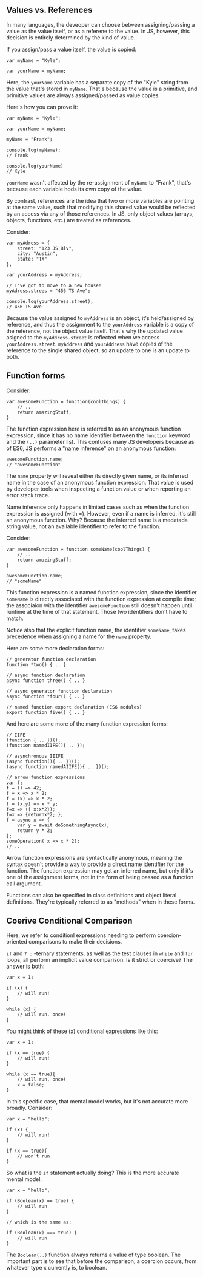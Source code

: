 ## Values vs. References 

In many languages, the deveoper can choose between assigning/passing a value as the value itself, or as a referene to the value. In JS, however, this decision is entirely determined by the kind of value.  

If you assign/pass a value itself, the value is copied: 

    var myName = "Kyle";

    var yourName = myName; 

Here, the `yourName` variable has a separate copy of the "Kyle" string from the value that's stored in `myName`. That's because the value is a primitive, and primitive values are always assigned/passed as value copies. 

Here's how you can prove it: 

    var myName = "Kyle";

    var yourName = myName;

    myName = "Frank";

    console.log(myName);
    // Frank

    console.log(yourName)
    // Kyle

`yourName` wasn't affected by the re-assignment of `myName` to "Frank", that's because each variable hods its own copy of the value. 

By contrast, references are the idea that two or more variables are pointing at the same value, such that modifying this shared value would be reflected by an access via any of those references. In JS, only object values (arrays, objects, functions, etc.) are treated as references. 

Consider: 

    var myAdress = {
        street: "123 JS Blv",
        city: "Austin",
        state: "TX"
    };

    var yourAddress = myAddress; 

    // I've got to move to a new house!
    myAdress.strees = "456 TS Ave";

    console.log(yourAddress.street);
    // 456 TS Ave

Because the value assigned to `myAddress` is an object, it's held/assigned by reference, and thus the assignment to the `yourAddress` variable is a copy of the reference, not the object value itself. That's why the updated value asigned to the `myAddress.street` is reflected when we access `yourAddress.street`. `myAddress` and `yourAddress` have copies of the reference to the single shared object, so an update to one is an update to both.

## Function forms 

Consider:

    var awesomeFunction = function(coolThings) {
        // ..
        return amazingStuff;
    }

The function expression here is referred to as an anonymous function expression, since it has no name identifier between the `function` keyword and the `(..)` parameter list. This confuses many JS developers because as of ES6, JS performs a "name inference" on an anonymous function:

    awesomeFunction.name; 
    // "awesomeFunction"

The `name` property will reveal either its directly given name, or its inferred name in the case of an anonymous function expression. That value is used by developer tools when inspecting a function value or when reporting an error stack trace. 

Name inference only happens in limited cases such as when the function expression is assigned (with =). However, even if a name is inferred, it's still an anonymous function. Why? Because the inferred name is a medatada string value, not an available identifier to refer to the function. 

Consider: 

    var awesomeFunction = function someName(coolThings) {
        // ..
        return amazingStuff;
    }

    awesomeFunction.name; 
    // "someName"

This function expression is a named function expression, since the identifier `someName` is directly associated with the function expression at compile time; the associaion with the identifier `awesomeFunction` still doesn't happen until runtime at the time of that statement.  Those two identifiers don't have to match.

Notice also that the explicit function name, the identifier `someName`, takes precedence when assigning a name for the `name` property. 

Here are some more declaration forms: 

    // generator function declaration 
    function *two() { .. }

    // async function declaration 
    async function three() { .. }

    // async generator function declaration 
    async function *four() { .. }

    // named function export declaration (ES6 modules)
    export function five() { .. }

And here are some more of the many function expression forms:

    // IIFE
    (function { .. })();
    (function namedIIFE(){ .. });

    // asynchronous IIIFE 
    (async function(){ .. })();
    (async function namedAIIFE(){ .. })();

    // arrow function expressions 
    var f; 
    f = () => 42;
    f = x => x * 2;
    f = (x) => x * 2;
    f = (x,y) => x * y;
    f=x => ({ x:x*2});
    f=x => {returnx*2; };
    f = async x => {
        var y = await doSomethingAsync(x);
        return y * 2;
    };
    someOperation( x => x * 2);
    // ..

Arrow function expressions are syntactically anonymous, meaning the syntax doesn't provide a way to provide a direct name identifier for the function. The function expression may get an inferred name, but only if it's one of the assignment forms, not in the form of being passed as a function call argument. 

Functions can also be specified in class definitions and object literal definitions. They're typically referred to as "methods" when in these forms. 

## Coerive Conditional Comparison 

Here, we refer to conditionl expressions needing to perform coercion-oriented comparisons to make their decisions. 

`if` and `? :` -ternary statements, as well as the test clauses in `while` and `for` loops, all perform an implicit value comparison. Is it strict or coercive? The answer is both: 

    var x = 1;

    if (x) {
        // will run!
    }

    while (x) {
        // will run, once!
    }

You might think of these (x) conditional expressions like this: 

    var x = 1; 

    if (x == true) {
        // will run!
    }    

    while (x == true){
        // will run, once!
        x = false;
    }

In this specific case, that mental model works, but it's not accurate more broadly. Consider:

    var x = "hello";

    if (x) {
        // will run!
    }

    if (x == true){
        // won't run 
    }

So what is the `if` statement actually doing? This is the more accurate mental model: 

    var x = "hello";

    if (Boolean(x) == true) {
        // will run
    }

    // which is the same as: 

    if (Boolean(x) === true) {
        // will run
    }

The `Boolean(..)` function always returns a value of type boolean. The important part is to see that before the comparison, a coercion occurs, from whatever type x currently is, to boolean. 